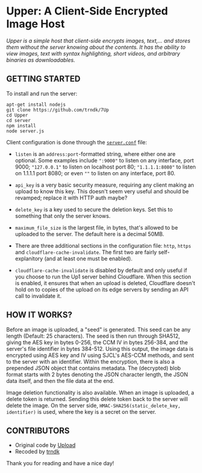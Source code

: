# **Upper: A Client-Side Encrypted Image Host**

_Upper is a simple host that client-side encrypts images, text,... and stores them without the server knowing about the contents.
It has the ability to view images, text with syntax highlighting, short videos, and arbitrary binaries as downloadables._

## **GETTING STARTED**

To install and run the server:

    apt-get install nodejs
    git clone https://github.com/trndk/7Up
    cd Upper
    cd server
    npm install
    node server.js

Client configuration is done through the [`server.conf`](https://github.com/trndk/7Up/server/server.conf) file:

- `listen` is an `address:port`-formatted string, where either one are optional. Some examples include `":9000"` to listen on any interface, port 9000; `"127.0.0.1"` to listen on localhost port 80; `"1.1.1.1:8080"` to listen on 1.1.1.1 port 8080; or even `""` to listen on any interface, port 80.

- `api_key` is a very basic security measure, requiring any client making an upload to know this key. This doesn't seem very useful and should be revamped; replace it with HTTP auth maybe?

- `delete_key` is a key used to secure the deletion keys. Set this to something that only the server knows.

- `maximum_file_size` is the largest file, in bytes, that's allowed to be uploaded to the server. The default here is a decimal 50MB.

- There are three additional sections in the configuration file: `http`, `https` and `cloudflare-cache-invalidate`. The first two are fairly self-explanitory (and at least one must be enabled).

- `cloudflare-cache-invalidate` is disabled by default and only useful if you choose to run the Up1 server behind Cloudflare. When this section is enabled, it ensures that when an upload is deleted, Cloudflare doesn't hold on to copies of the upload on its edge servers by sending an API call to invalidate it.

## **HOW IT WORKS?**

Before an image is uploaded, a "seed" is generated. This seed can be any length (Default: 25 characters). The seed is then run through SHA512, giving the AES key in bytes 0-256, the CCM IV in bytes 256-384, and the server's file identifier in bytes 384-512. Using this output, the image data is encrypted using AES key and IV using SJCL's AES-CCM methods, and sent to the server with an identifier. Within the encryption, there is also a prepended JSON object that contains metadata. The (decrypted) blob format starts with 2 bytes denoting the JSON character length, the JSON data itself, and then the file data at the end.

Image deletion functionality is also available. When an image is uploaded, a delete token is returned. Sending this delete token back to the server will delete the image. On the server side, `HMAC-SHA256(static_delete_key, identifier)` is used, where the key is a secret on the server.

## **CONTRIBUTORS**

- Original code by [Upload](https://github.com/upload/)
- Recoded by [trndk](https://github.com/trndk)

Thank you for reading and have a nice day!
